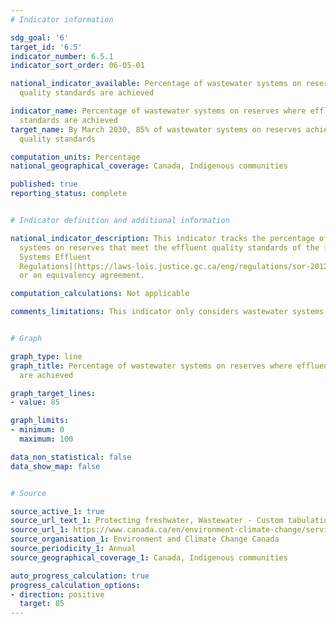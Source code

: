 ```yaml
---
# Indicator information

sdg_goal: '6'
target_id: '6.5'
indicator_number: 6.5.1
indicator_sort_order: 06-05-01

national_indicator_available: Percentage of wastewater systems on reserves where effluent
  quality standards are achieved

indicator_name: Percentage of wastewater systems on reserves where effluent quality
  standards are achieved
target_name: By March 2030, 85% of wastewater systems on reserves achieve effluent
  quality standards

computation_units: Percentage
national_geographical_coverage: Canada, Indigenous communities

published: true
reporting_status: complete


# Indicator definition and additional information

national_indicator_description: This indicator tracks the percentage of wastewater
  systems on reserves that meet the effluent quality standards of the [Wastewater
  Systems Effluent 
  Regulations](https://laws-lois.justice.gc.ca/eng/regulations/sor-2012-139/fulltext.html)
  or an equivalency agreement.

computation_calculations: Not applicable

comments_limitations: This indicator only considers wastewater systems that actively report effluent quality. Currently, a significant number of wastewater systems in indigenous communities do not actively report this data. The data should be interpreted with this limitation in mind.


# Graph

graph_type: line
graph_title: Percentage of wastewater systems on reserves where effluent quality standards
  are achieved

graph_target_lines:
- value: 85

graph_limits:
- minimum: 0
  maximum: 100

data_non_statistical: false
data_show_map: false


# Source

source_active_1: true
source_url_text_1: Protecting freshwater, Wastewater - Custom tabulation
source_url_1: https://www.canada.ca/en/environment-climate-change/services/wastewater.html
source_organisation_1: Environment and Climate Change Canada
source_periodicity_1: Annual
source_geographical_coverage_1: Canada, Indigenous communities

auto_progress_calculation: true
progress_calculation_options:
- direction: positive
  target: 85
---
```

